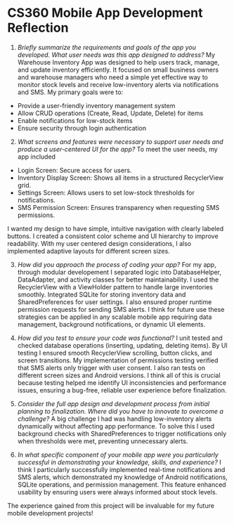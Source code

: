 # CS360 Mobile App Development Reflection

1. _Briefly summarize the requirements and goals of the app you developed. What user needs was this app designed to address?_
My Warehouse Inventory App was designed to help users track, manage, and update inventory efficiently. It focused on small business owners and warehouse managers who need a simple yet effective way to monitor stock levels and receive low-inventory alerts via notifications and SMS. My primary goals were to:
- Provide a user-friendly inventory management system
- Allow CRUD operations (Create, Read, Update, Delete) for items
- Enable notifications for low-stock items
- Ensure security through login authentication

2. _What screens and features were necessary to support user needs and produce a user-centered UI for the app?_
To meet the user needs, my app included
- Login Screen: Secure access for users.
- Inventory Display Screen: Shows all items in a structured RecyclerView grid.
- Settings Screen: Allows users to set low-stock thresholds for notifications.
- SMS Permission Screen: Ensures transparency when requesting SMS permissions.
 
I wanted my design to have simple, intuitive navigation with clearly labeled buttons. I created a consistent color scheme and UI hierarchy to improve readability. With my user centered design considerations, I also implemented adaptive layouts for different screen sizes.

3. _How did you approach the process of coding your app?_
For my app, through modular developement I separated logic into DatabaseHelper, DataAdapter, and activity classes for better maintainability. I used the RecyclerView with a ViewHolder pattern to handle large inventories smoothly. Integrated SQLite for storing inventory data and SharedPreferences for user settings. I also ensured proper runtime permission requests for sending SMS alerts. I think for future use these strategies can be applied in any scalable mobile app requiring data management, background notifications, or dynamic UI elements.

4. _How did you test to ensure your code was functional?_
I unit tested and checked database operations (inserting, updating, deleting items). By UI testing I ensured smooth RecyclerView scrolling, button clicks, and screen transitions. My implementation of permissions testing verified that SMS alerts only trigger with user consent. I also ran tests on different screen sizes and Android versions. I think all of this is crucial because testing helped me identify UI inconsistencies and performance issues, ensuring a bug-free, reliable user experience before finalization.

5. _Consider the full app design and development process from initial planning to finalization. Where did you have to innovate to overcome a challenge?_
A big challenge I had was handling low-inventory alerts dynamically without affecting app performance. To solve this I used background checks with SharedPreferences to trigger notifications only when thresholds were met, preventing unnecessary alerts.

6. _In what specific component of your mobile app were you particularly successful in demonstrating your knowledge, skills, and experience?_
I think I particularly successfully implemented real-time notifications and SMS alerts, which demonstrated my knowledge of Android notifications, SQLite operations, and permission management. This feature enhanced usability by ensuring users were always informed about stock levels.

 The experience gained from this project will be invaluable for my future mobile development projects!
